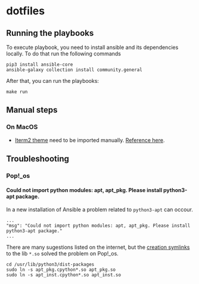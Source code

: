 # dotfiles

## Running the playbooks

To execute playbook, you need to install ansible and its dependencies locally.
To do that run the following commands

```
pip3 install ansible-core
ansible-galaxy collection install community.general
```

After that, you can run the playbooks:

```
make run
```

## Manual steps

### On MacOS

- [Iterm2 theme](roles/terminal/files/Dracula.itermcolors) need to be imported manually. [Reference here](https://draculatheme.com/iterm).

## Troubleshooting

### Pop!_os

#### Could not import python modules: apt, apt_pkg. Please install python3-apt package.

In a new installation of Ansible a problem related to `python3-apt` can occour.

```
...
"msg": "Could not import python modules: apt, apt_pkg. Please install python3-apt package."
...
```

There are many sugestions listed on the internet, but the
[creation symlinks](https://stackoverflow.com/a/69107017) to the lib `*.so`
solved the problem on Pop!_os.

```
cd /usr/lib/python3/dist-packages
sudo ln -s apt_pkg.cpython*.so apt_pkg.so
sudo ln -s apt_inst.cpython*.so apt_inst.so
```
